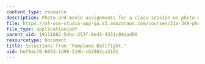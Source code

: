 ```yaml
---
content_type: resource
description: Photo and movie assignments for a class session on photo-essays and photo-ethnography.
file: https://ol-ocw-studio-app-qa.s3.amazonaws.com/courses/21a-348-photography-and-truth-spring-2008/bef8ac7060331d99219bcb2962ca3191_MIT21A_348S08_pamplona.pdf
file_type: application/pdf
parent_uid: 19111682-54bc-253f-8e45-4331c89aad90
resourcetype: Document
title: Selections from "Pamplona Bullfight."
uid: bef8ac70-6033-1d99-219b-cb2962ca3191
---
```

